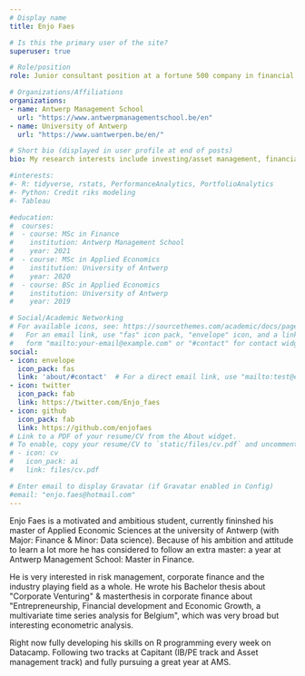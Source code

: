 ```yaml
---
# Display name
title: Enjo Faes

# Is this the primary user of the site?
superuser: true

# Role/position
role: Junior consultant position at a fortune 500 company in financial risk management.

# Organizations/Affiliations
organizations:
- name: Antwerp Management School
  url: "https://www.antwerpmanagementschool.be/en"
- name: University of Antwerp
  url: "https://www.uantwerpen.be/en/"

# Short bio (displayed in user profile at end of posts)
bio: My research interests include investing/asset management, financial trading, visualization of data, machine learning and R studio in general.

#interests:
#- R: tidyverse, rstats, PerformanceAnalytics, PortfolioAnalytics
#- Python: Credit riks modeling
#- Tableau

#education:
#  courses:
#  - course: MSc in Finance
#    institution: Antwerp Management School
#    year: 2021
#  - course: MSc in Applied Economics
#    institution: University of Antwerp
#    year: 2020
#  - course: BSc in Applied Economics
#    institution: University of Antwerp
#    year: 2019

# Social/Academic Networking
# For available icons, see: https://sourcethemes.com/academic/docs/page-builder/#icons
#   For an email link, use "fas" icon pack, "envelope" icon, and a link in the
#   form "mailto:your-email@example.com" or "#contact" for contact widget.
social:
- icon: envelope
  icon_pack: fas
  link: 'about/#contact'  # For a direct email link, use "mailto:test@example.org".
- icon: twitter
  icon_pack: fab
  link: https://twitter.com/Enjo_faes
- icon: github
  icon_pack: fab
  link: https://github.com/enjofaes
# Link to a PDF of your resume/CV from the About widget.
# To enable, copy your resume/CV to `static/files/cv.pdf` and uncomment the lines below.
# - icon: cv
#   icon_pack: ai
#   link: files/cv.pdf

# Enter email to display Gravatar (if Gravatar enabled in Config)
#email: "enjo.faes@hotmail.com"
---
```


Enjo Faes is a motivated and ambitious student, currently fininshed his master of Applied Economic Sciences at the university of Antwerp (with Major: Finance & Minor: Data science). Because of his ambition and attitude to learn a lot more he has considered to follow an extra master: a year at Antwerp Management School: Master in Finance.

He is very interested in risk management, corporate finance and the industry playing field as a whole. He wrote his Bachelor thesis about "Corporate Venturing" & masterthesis in corporate finance about "Entrepreneurship, Financial development and Economic Growth, a multivariate time series analysis for Belgium", which was very broad but interesting econometric analysis.

Right now fully developing his skills on R programming every week on Datacamp. Following two tracks at Capitant (IB/PE track and Asset management track) and fully pursuing a great year at AMS. 

